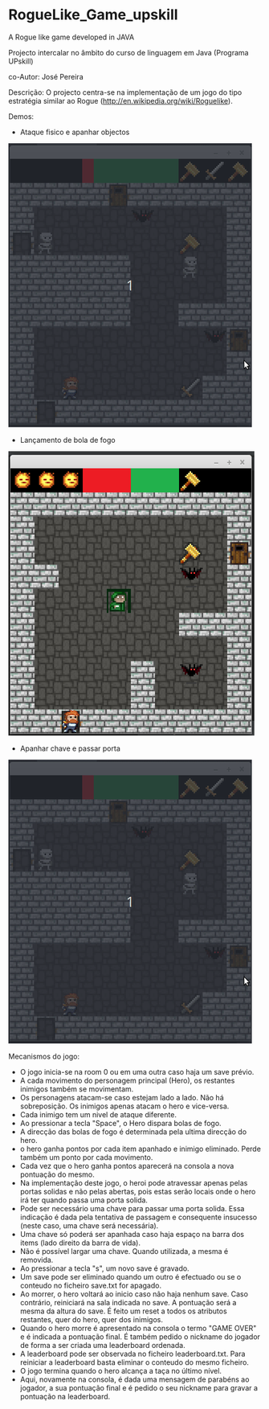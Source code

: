 # RogueLike_Game_upskill
A Rogue like game developed in JAVA

Projecto intercalar no âmbito do curso de linguagem em Java (Programa UPskill)

co-Autor:
José Pereira

Descrição:
O projecto centra-se na implementação de um jogo do tipo estratégia similar ao Rogue (http://en.wikipedia.org/wiki/Roguelike).

Demos:
- Ataque fisico e apanhar objectos

![Demo ataque físico e apanhar objectos](https://github.com/jrpcoder/RogueLike_Game_upskill/blob/master/Rogue_demos/Rogue_demo_catchKey.gif)

- Lançamento de bola de fogo

![Demo lançamento bola de fogo](https://github.com/jrpcoder/RogueLike_Game_upskill/blob/master/Rogue_demos/Rogue_fireBall_demo.gif)

- Apanhar chave e passar porta

![Demo apanhar chave e passar porta](https://github.com/jrpcoder/RogueLike_Game_upskill/blob/master/Rogue_demos/Rogue_demo_catchKey.gif)


Mecanismos do jogo:
- O jogo inicia-se na room 0 ou em uma outra caso haja um save prévio.
- A cada movimento do personagem principal (Hero), os restantes inimigos também se movimentam.
- Os personagens atacam-se caso estejam lado a lado. Não há sobreposição. Os inimigos apenas atacam o hero e vice-versa.
- Cada inimigo tem um nivel de ataque diferente.
- Ao pressionar a tecla "Space", o Hero dispara bolas de fogo.
- A direcção das bolas de fogo é determinada pela ultima direcção do hero.
- o hero ganha pontos por cada item apanhado e inimigo eliminado. Perde também um ponto por cada movimento.
- Cada vez que o hero ganha pontos aparecerá na consola a nova pontuação do mesmo.
- Na implementação deste jogo, o heroi pode atravessar apenas pelas portas solidas e não pelas abertas, pois estas serão locais onde o hero irá ter quando passa uma porta solida.
- Pode ser necessário uma chave para passar uma porta solida. Essa indicação é dada pela tentativa de passagem e consequente insucesso (neste caso, uma chave será necessária).
- Uma chave só poderá ser apanhada caso haja espaço na barra dos items (lado direito da barra de vida).
- Não é possível largar uma chave. Quando utilizada, a mesma é removida.
- Ao pressionar a tecla "s", um novo save é gravado.
- Um save pode ser eliminado quando um outro é efectuado ou se o conteudo no ficheiro save.txt for apagado.
- Ao morrer, o hero voltará ao inicio caso não haja nenhum save. Caso contrário, reiniciará na sala indicada no save. A pontuação será a mesma da altura do save. É feito um reset a todos os atributos restantes, quer do hero, quer dos inimigos.
- Quando o hero morre é apresentado na consola o termo "GAME OVER" e é indicada a pontuação final. É também pedido o nickname do jogador de forma a ser criada uma leaderboard ordenada.
- A leaderboard pode ser observada no ficheiro leaderboard.txt. Para reiniciar a leaderboard basta eliminar o conteudo do mesmo ficheiro.
- O jogo termina quando o hero alcança a taça no último nível.
- Aqui, novamente na consola, é dada uma mensagem de parabéns ao jogador, a sua pontuação final e é pedido o seu nickname para gravar a pontuação na leaderboard.
